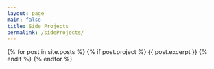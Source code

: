 ```yaml
---
layout: page
main: false
title: Side Projects
permalink: /sideProjects/
---
```


<div class="side-projects">
    {% for post in site.posts %}
        {% if post.project %}
            {{ post.excerpt }}
        {% endif %}
    {% endfor %}
</div>